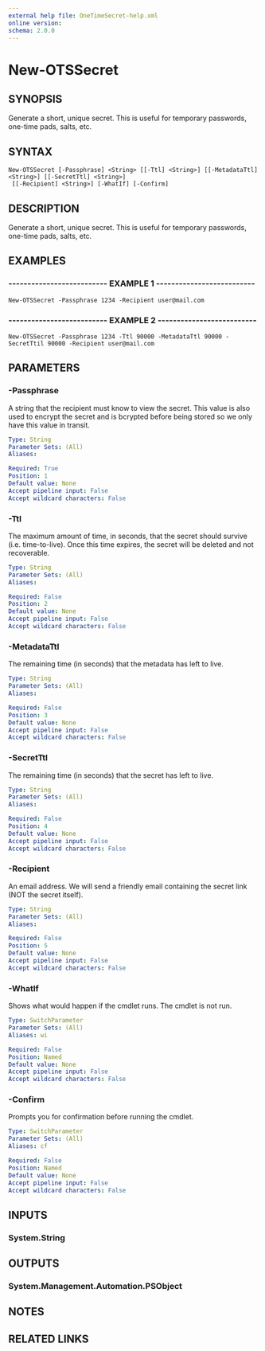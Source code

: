 ```yaml
---
external help file: OneTimeSecret-help.xml
online version: 
schema: 2.0.0
---
```


# New-OTSSecret

## SYNOPSIS
Generate a short, unique secret.
This is useful for temporary passwords, one-time pads, salts, etc.

## SYNTAX

```
New-OTSSecret [-Passphrase] <String> [[-Ttl] <String>] [[-MetadataTtl] <String>] [[-SecretTtl] <String>]
 [[-Recipient] <String>] [-WhatIf] [-Confirm]
```

## DESCRIPTION
Generate a short, unique secret.
This is useful for temporary passwords, one-time pads, salts, etc.

## EXAMPLES

### -------------------------- EXAMPLE 1 --------------------------
```
New-OTSSecret -Passphrase 1234 -Recipient user@mail.com
```

### -------------------------- EXAMPLE 2 --------------------------
```
New-OTSSecret -Passphrase 1234 -Ttl 90000 -MetadataTtl 90000 -SecretTtil 90000 -Recipient user@mail.com
```

## PARAMETERS

### -Passphrase
A string that the recipient must know to view the secret.
This value is also used to encrypt the secret and is bcrypted before being stored so we only have this value in transit.

```yaml
Type: String
Parameter Sets: (All)
Aliases: 

Required: True
Position: 1
Default value: None
Accept pipeline input: False
Accept wildcard characters: False
```

### -Ttl
The maximum amount of time, in seconds, that the secret should survive (i.e.
time-to-live).
Once this time expires, the secret will be deleted and not recoverable.

```yaml
Type: String
Parameter Sets: (All)
Aliases: 

Required: False
Position: 2
Default value: None
Accept pipeline input: False
Accept wildcard characters: False
```

### -MetadataTtl
The remaining time (in seconds) that the metadata has left to live.

```yaml
Type: String
Parameter Sets: (All)
Aliases: 

Required: False
Position: 3
Default value: None
Accept pipeline input: False
Accept wildcard characters: False
```

### -SecretTtl
The remaining time (in seconds) that the secret has left to live.

```yaml
Type: String
Parameter Sets: (All)
Aliases: 

Required: False
Position: 4
Default value: None
Accept pipeline input: False
Accept wildcard characters: False
```

### -Recipient
An email address.
We will send a friendly email containing the secret link (NOT the secret itself).

```yaml
Type: String
Parameter Sets: (All)
Aliases: 

Required: False
Position: 5
Default value: None
Accept pipeline input: False
Accept wildcard characters: False
```

### -WhatIf
Shows what would happen if the cmdlet runs.
The cmdlet is not run.

```yaml
Type: SwitchParameter
Parameter Sets: (All)
Aliases: wi

Required: False
Position: Named
Default value: None
Accept pipeline input: False
Accept wildcard characters: False
```

### -Confirm
Prompts you for confirmation before running the cmdlet.

```yaml
Type: SwitchParameter
Parameter Sets: (All)
Aliases: cf

Required: False
Position: Named
Default value: None
Accept pipeline input: False
Accept wildcard characters: False
```

## INPUTS

### System.String

## OUTPUTS

### System.Management.Automation.PSObject

## NOTES

## RELATED LINKS

